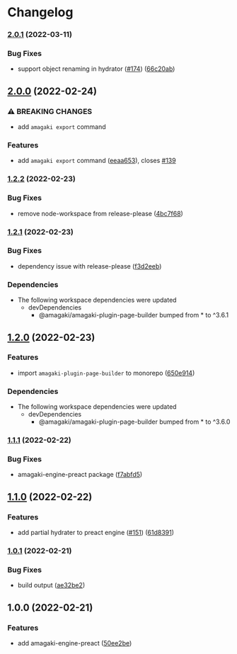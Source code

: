 # Changelog

### [2.0.1](https://www.github.com/blinkk/amagaki/compare/amagaki-engine-preact-v2.0.0...amagaki-engine-preact-v2.0.1) (2022-03-11)


### Bug Fixes

* support object renaming in hydrator ([#174](https://www.github.com/blinkk/amagaki/issues/174)) ([66c20ab](https://www.github.com/blinkk/amagaki/commit/66c20abb46952c8b39efaedaba01dedd231b0d64))

## [2.0.0](https://www.github.com/blinkk/amagaki/compare/amagaki-engine-preact-v1.2.2...amagaki-engine-preact-v2.0.0) (2022-02-24)


### ⚠ BREAKING CHANGES

* add `amagaki export` command

### Features

* add `amagaki export` command ([eeaa653](https://www.github.com/blinkk/amagaki/commit/eeaa653010e7d8a395303f817ac4804d2dffd0ad)), closes [#139](https://www.github.com/blinkk/amagaki/issues/139)

### [1.2.2](https://www.github.com/blinkk/amagaki/compare/amagaki-engine-preact-v1.2.1...amagaki-engine-preact-v1.2.2) (2022-02-23)


### Bug Fixes

* remove node-workspace from release-please ([4bc7f68](https://www.github.com/blinkk/amagaki/commit/4bc7f688af48afa41e1d4621177524e161f43353))

### [1.2.1](https://www.github.com/blinkk/amagaki/compare/amagaki-engine-preact-v1.2.0...amagaki-engine-preact-v1.2.1) (2022-02-23)


### Bug Fixes

* dependency issue with release-please ([f3d2eeb](https://www.github.com/blinkk/amagaki/commit/f3d2eeb7b3229fcf331888826aaccc398c9e0feb))


### Dependencies

* The following workspace dependencies were updated
  * devDependencies
    * @amagaki/amagaki-plugin-page-builder bumped from * to ^3.6.1

## [1.2.0](https://www.github.com/blinkk/amagaki/compare/amagaki-engine-preact-v1.1.1...amagaki-engine-preact-v1.2.0) (2022-02-23)


### Features

* import `amagaki-plugin-page-builder` to monorepo ([650e914](https://www.github.com/blinkk/amagaki/commit/650e914045353c99a775ec49bb899567bf458100))


### Dependencies

* The following workspace dependencies were updated
  * devDependencies
    * @amagaki/amagaki-plugin-page-builder bumped from * to ^3.6.0

### [1.1.1](https://www.github.com/blinkk/amagaki/compare/amagaki-engine-preact-v1.1.0...amagaki-engine-preact-v1.1.1) (2022-02-22)


### Bug Fixes

* amagaki-engine-preact package ([f7abfd5](https://www.github.com/blinkk/amagaki/commit/f7abfd517c443270f66d8e3caad394436625b2f4))

## [1.1.0](https://www.github.com/blinkk/amagaki/compare/amagaki-engine-preact-v1.0.1...amagaki-engine-preact-v1.1.0) (2022-02-22)


### Features

* add partial hydrater to preact engine ([#151](https://www.github.com/blinkk/amagaki/issues/151)) ([61d8391](https://www.github.com/blinkk/amagaki/commit/61d8391c5c294900dea93a9f3ee686526cd3aae0))

### [1.0.1](https://www.github.com/blinkk/amagaki/compare/amagaki-engine-preact-v1.0.0...amagaki-engine-preact-v1.0.1) (2022-02-21)


### Bug Fixes

* build output ([ae32be2](https://www.github.com/blinkk/amagaki/commit/ae32be21c307607b1d5ef33f558c3b752760167c))

## 1.0.0 (2022-02-21)


### Features

* add amagaki-engine-preact ([50ee2be](https://www.github.com/blinkk/amagaki/commit/50ee2be40672680fcbaa3a96010c831c1be794a4))
